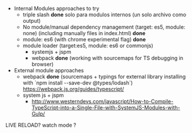 - Internal Modules approaches to try
    * triple slash **done** solo para modulos internos (un solo archivo como output)
    * No module/manual dependency management (target: es5, module: none) (including manually files in index.html) **done** 
    * module: es6 (with chrome experimental flag) **done**
    * module loader (target:es5, module: es6 or commonjs)
        + systemjs + jspm
        + webpack **done** (working with sourcemaps for TS debugging in browser)
- External module approaches
    * webpack **done** (sourcemaps + typings for external library installing with ´npm install --save-dev @types/lodash´) https://webpack.js.org/guides/typescript/
    * system js + jspm
        + http://www.westerndevs.com/javascript/How-to-Compile-TypeScript-into-a-Single-File-with-SystemJS-Modules-with-Gulp/


LIVE RELOAD? watch mode ?